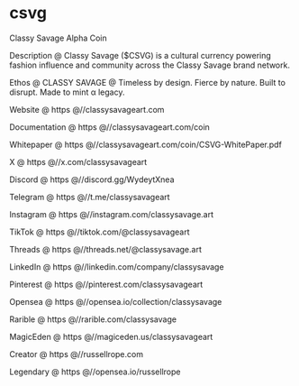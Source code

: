 # csvg
Classy Savage Alpha Coin

Description @ Classy Savage ($CSVG) is a cultural currency powering fashion influence and community across the Classy Savage brand network.

Ethos @ CLASSY SAVAGE @ Timeless by design. Fierce by nature. Built to disrupt. Made to mint α legacy.


Website @ https @//classysavageart.com

Documentation @ https @//classysavageart.com/coin

Whitepaper @ https @//classysavageart.com/coin/CSVG-WhitePaper.pdf


X @ https @//x.com/classysavageart

Discord @ https @//discord.gg/WydeytXnea

Telegram @ https @//t.me/classysavageart

Instagram @ https @//instagram.com/classysavage.art

TikTok @ https @//tiktok.com/@classysavageart

Threads @ https @//threads.net/@classysavage.art

LinkedIn @ https @//linkedin.com/company/classysavage

Pinterest @ https @//pinterest.com/classysavageart


Opensea @ https @//opensea.io/collection/classysavage

Rarible @ https @//rarible.com/classysavage


MagicEden @ https @//magiceden.us/classysavageart

Creator @ https @//russellrope.com

Legendary @ https @//opensea.io/russellrope
